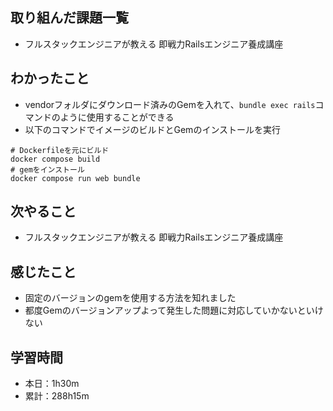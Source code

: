 ## 取り組んだ課題一覧
- フルスタックエンジニアが教える 即戦力Railsエンジニア養成講座
## わかったこと
- vendorフォルダにダウンロード済みのGemを入れて、`bundle exec rails`コマンドのように使用することができる
- 以下のコマンドでイメージのビルドとGemのインストールを実行
```
# Dockerfileを元にビルド
docker compose build
# gemをインストール
docker compose run web bundle
```
## 次やること
- フルスタックエンジニアが教える 即戦力Railsエンジニア養成講座
## 感じたこと
- 固定のバージョンのgemを使用する方法を知れました
- 都度Gemのバージョンアップよって発生した問題に対応していかないといけない
## 学習時間
- 本日：1h30m
- 累計：288h15m

